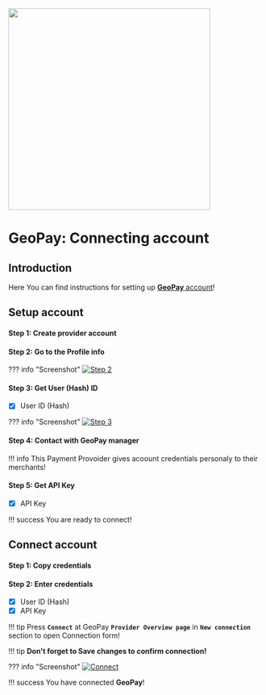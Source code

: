 <img src="https://static.openfintech.io/payment_providers/geopaynet/logo.svg?w=400" width="400px" >

# GeoPay: Connecting account

## Introduction

Here You can find  instructions for setting up <a href="https://geo-pay.net/account/#!/" target="_blank" rel="noopener">**GeoPay**  account</a>!

## Setup account

#### Step 1: Create provider account

#### Step 2: Go to the **Profile** info

??? info "Screenshot"
    [![Step 2](images/geopay-step1.png)](images/geopay-step1.png)

#### Step 3: Get User (Hash) ID

- [x] User ID (Hash)

??? info "Screenshot"
    [![Step 3](images/geopay-step2.png)](images/geopay-step2.png)

#### Step 4: Contact with GeoPay manager

!!! info
    This Payment Provoider gives acoount credentials personaly to their merchants!

#### Step 5: Get API Key

- [x] API Key


!!! success
    You are ready to connect!
    
## Connect account

#### Step 1: Copy credentials

#### Step 2: Enter credentials

- [x] User ID (Hash)
- [x] API Key

!!! tip
    Press **```Connect```** at GeoPay **```Provider Overview page```** in **```New connection```** section to open Connection form!

!!! tip
    **Don't forget to Save changes to confirm connection!**

??? info "Screenshot"
    [![Connect](images/geopay-step_connect.png)](images/geopay-step_connect.png)

!!! success
    You have connected **GeoPay**!